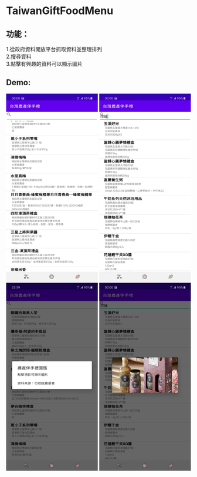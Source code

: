 # TaiwanGiftFoodMenu  
## 功能：  
1.從政府資料開放平台抓取資料並整理排列  
2.搜尋資料  
3.點擊有興趣的資料可以顯示圖片
## Demo:  
<img src="https://github.com/WeiTheShinobi/TaiwanGiftFoodMenu/blob/master/demo/demo1.jpg" width=250 height=512 />  
<img src="https://github.com/WeiTheShinobi/TaiwanGiftFoodMenu/blob/master/demo/demo2.jpg" width=250 height=512 />  
<img src="https://github.com/WeiTheShinobi/TaiwanGiftFoodMenu/blob/master/demo/demo3.jpg" width=250 height=512 />  
<img src="https://github.com/WeiTheShinobi/TaiwanGiftFoodMenu/blob/master/demo/demo4.jpg" width=250 height=512 />  
